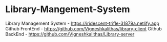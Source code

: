 # Library-Mangement-System


Library Management System - https://iridescent-trifle-31879a.netlify.app
Github FrontEnd - https://github.com/Vigneshkalithas/library-client
Github BackEnd - https://github.com/Vigneshkalithas/Library-server
